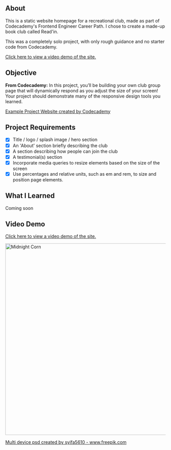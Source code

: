 <!-- <p align="center"> <img src="https://user-images.githubusercontent.com/104512014/177040636-849aec19-a6f0-4155-bcc7-daf73cef6e89.PNG" width="400px"/> </p> -->


## About
This is a static website homepage for a recreational club, made as part of Codecademy's Frontend Engineer Career Path. I chose to create a made-up book club called Read'in.

This was a completely solo project, with only rough guidance and no starter code from Codecademy. 

[Click here to view a video demo of the site.](https://www.dropbox.com/s/2zk2qhy3jpmv5se/midnight-corn-screenrecord.mp4?dl=0)

## Objective
**From Codecademy:** In this project, you’ll be building your own club group page that will dynamically respond as you adjust the size of your screen!​ Your project should demonstrate many of the responsive design tools you learned.

<a href="https://content.codecademy.com/PRO/independent-practice-projects/responsive-club-site/example-site/index.html?_gl=1*1qf3dgc*_ga*MTA4OTcwNzI5NS4xNjQ5MTcwOTkz*_ga_3LRZM6TM9L*MTY1NjUzNTIyNS4xMDAuMS4xNjU2NTM1NjYwLjU4" target="_blank">Example Project Website created by Codecademy</a>

## Project Requirements
- [x] Title / logo / splash image / hero section
- [x] An 'About' section briefly describing the club
- [x] A section describing how people can join the club
- [x] A testimonial(s) section
- [x] Incorporate media queries to resize elements based on the size of the screen
- [x] Use percentages and relative units, such as em and rem, to size and position page elements.

## What I Learned
Coming soon

## Video Demo
[Click here to view a video demo of the site.](https://www.dropbox.com/s/2zk2qhy3jpmv5se/midnight-corn-screenrecord.mp4?dl=0)

<a href='https://www.dropbox.com/s/2zk2qhy3jpmv5se/midnight-corn-screenrecord.mp4?dl=0'><img width="600" alt="Midnight Corn" src="https://user-images.githubusercontent.com/104512014/177050174-25380ebb-9a73-4a5b-af7d-ddace1c9cecf.jpg"></a>

<a href='https://www.freepik.com/psd/multi-device'>Multi device psd created by syifa5610 - www.freepik.com</a>
